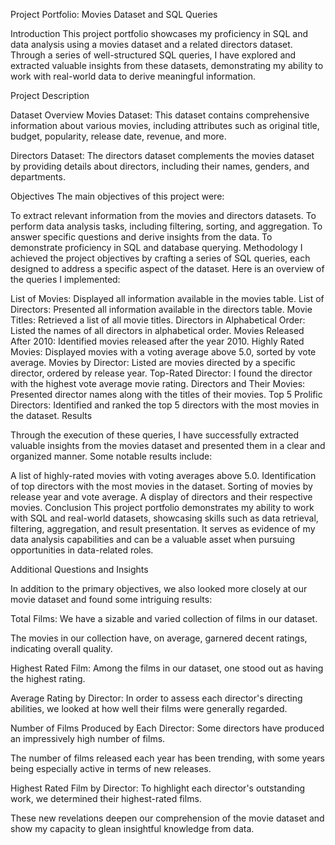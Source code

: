 Project Portfolio: Movies Dataset and SQL Queries

Introduction
This project portfolio showcases my proficiency in SQL and data analysis using a movies dataset and a related directors dataset. Through a series of well-structured SQL queries, I have explored and extracted valuable insights from these datasets, demonstrating my ability to work with real-world data to derive meaningful information.

Project Description

Dataset Overview
Movies Dataset: This dataset contains comprehensive information about various movies, including attributes such as original title, budget, popularity, release date, revenue, and more.

Directors Dataset: The directors dataset complements the movies dataset by providing details about directors, including their names, genders, and departments.

Objectives
The main objectives of this project were:

To extract relevant information from the movies and directors datasets.
To perform data analysis tasks, including filtering, sorting, and aggregation.
To answer specific questions and derive insights from the data.
To demonstrate proficiency in SQL and database querying.
Methodology
I achieved the project objectives by crafting a series of SQL queries, each designed to address a specific aspect of the dataset. Here is an overview of the queries I implemented:

List of Movies: Displayed all information available in the movies table.
List of Directors: Presented all information available in the directors table.
Movie Titles: Retrieved a list of all movie titles.
Directors in Alphabetical Order: Listed the names of all directors in alphabetical order.
Movies Released After 2010: Identified movies released after the year 2010.
Highly Rated Movies: Displayed movies with a voting average above 5.0, sorted by vote average.
Movies by Director: Listed are movies directed by a specific director, ordered by release year.
Top-Rated Director: I found the director with the highest vote average movie rating.
Directors and Their Movies: Presented director names along with the titles of their movies.
Top 5 Prolific Directors: Identified and ranked the top 5 directors with the most movies in the dataset.
Results

Through the execution of these queries, I have successfully extracted valuable insights from the movies dataset and presented them in a clear and organized manner. Some notable results include:

A list of highly-rated movies with voting averages above 5.0.
Identification of top directors with the most movies in the dataset.
Sorting of movies by release year and vote average.
A display of directors and their respective movies.
Conclusion
This project portfolio demonstrates my ability to work with SQL and real-world datasets, showcasing skills such as data retrieval, filtering, aggregation, and result presentation. It serves as evidence of my data analysis capabilities and can be a valuable asset when pursuing opportunities in data-related roles.




Additional Questions and Insights

In addition to the primary objectives, we also looked more closely at our movie dataset and found some intriguing results:

Total Films: We have a sizable and varied collection of films in our dataset.

The movies in our collection have, on average, garnered decent ratings, indicating overall quality.

Highest Rated Film: Among the films in our dataset, one stood out as having the highest rating.

Average Rating by Director: In order to assess each director's directing abilities, we looked at how well their films were generally regarded.

Number of Films Produced by Each Director: Some directors have produced an impressively high number of films.

The number of films released each year has been trending, with some years being especially active in terms of new releases.

Highest Rated Film by Director: To highlight each director's outstanding work, we determined their highest-rated films.

These new revelations deepen our comprehension of the movie dataset and show my capacity to glean insightful knowledge from data.

